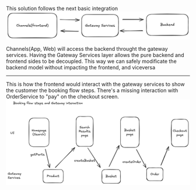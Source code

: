 This solution follows the next basic integration
![intro](intro.png)

Channels(App, Web) will access the backend throught the gateway services. Having the Gateway Services layer allows the pure backend and frontend sides to be decoupled.
This way we can safely modificate the backend model without impacting the frontend, and viceversa

---
This is how the frontend would interact with the gateway services to show the customer the booking flow steps. There's a missing interaction with OrderService to "pay" on the checkout screen.
![bookingflow](bookingFlow.png)
